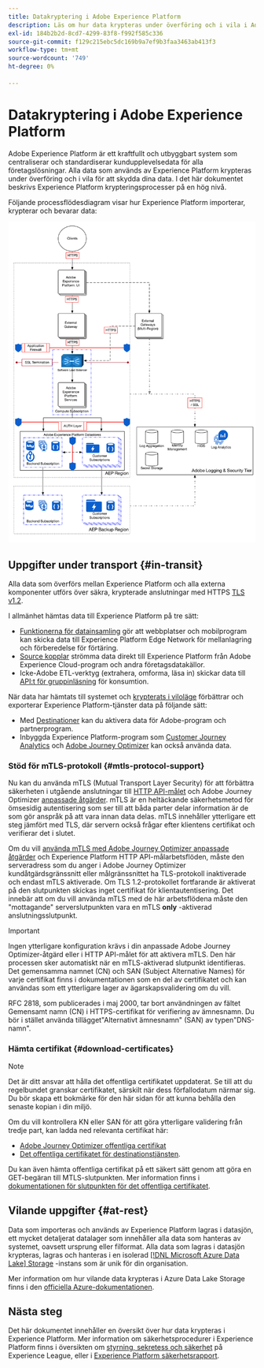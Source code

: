 ```yaml
---
title: Datakryptering i Adobe Experience Platform
description: Läs om hur data krypteras under överföring och i vila i Adobe Experience Platform.
exl-id: 184b2b2d-8cd7-4299-83f8-f992f585c336
source-git-commit: f129c215ebc5dc169b9a7ef9b3faa3463ab413f3
workflow-type: tm+mt
source-wordcount: '749'
ht-degree: 0%

---
```


# Datakryptering i Adobe Experience Platform

Adobe Experience Platform är ett kraftfullt och utbyggbart system som centraliserar och standardiserar kundupplevelsedata för alla företagslösningar. Alla data som används av Experience Platform krypteras under överföring och i vila för att skydda dina data. I det här dokumentet beskrivs Experience Platform krypteringsprocesser på en hög nivå.

Följande processflödesdiagram visar hur Experience Platform importerar, krypterar och bevarar data:

![Ett diagram som illustrerar hur data importeras, krypteras och bevaras av Experience Platform.](../images/governance-privacy-security/encryption/flow.png)

## Uppgifter under transport {#in-transit}

Alla data som överförs mellan Experience Platform och alla externa komponenter utförs över säkra, krypterade anslutningar med HTTPS [TLS v1.2](https://datatracker.ietf.org/doc/html/rfc5246).

I allmänhet hämtas data till Experience Platform på tre sätt:

- [Funktionerna för datainsamling](../../collection/home.md) gör att webbplatser och mobilprogram kan skicka data till Experience Platform Edge Network för mellanlagring och förberedelse för förtäring.
- [Source kopplar](../../sources/home.md) strömma data direkt till Experience Platform från Adobe Experience Cloud-program och andra företagsdatakällor.
- Icke-Adobe ETL-verktyg (extrahera, omforma, läsa in) skickar data till [API:t för gruppinläsning](../../ingestion/batch-ingestion/overview.md) för konsumtion.

När data har hämtats till systemet och [krypterats i viloläge](#at-rest) förbättrar och exporterar Experience Platform-tjänster data på följande sätt:

- Med [Destinationer](../../destinations/home.md) kan du aktivera data för Adobe-program och partnerprogram.
- Inbyggda Experience Platform-program som [Customer Journey Analytics](https://experienceleague.adobe.com/docs/analytics-platform/using/cja-overview/cja-overview.html?lang=sv-SE) och [Adobe Journey Optimizer](https://experienceleague.adobe.com/sv/docs/journey-optimizer/using/ajo-home) kan också använda data.

### Stöd för mTLS-protokoll {#mtls-protocol-support}

Nu kan du använda mTLS (Mutual Transport Layer Security) för att förbättra säkerheten i utgående anslutningar till [HTTP API-målet](../../destinations/catalog/streaming/http-destination.md) och Adobe Journey Optimizer [anpassade åtgärder](https://experienceleague.adobe.com/sv/docs/journey-optimizer/using/orchestrate-journeys/about-journey-building/using-custom-actions). mTLS är en heltäckande säkerhetsmetod för ömsesidig autentisering som ser till att båda parter delar information är de som gör anspråk på att vara innan data delas. mTLS innehåller ytterligare ett steg jämfört med TLS, där servern också frågar efter klientens certifikat och verifierar det i slutet.

Om du vill [använda mTLS med Adobe Journey Optimizer anpassade åtgärder](https://experienceleague.adobe.com/sv/docs/journey-optimizer/using/configuration/configure-journeys/action-journeys/about-custom-action-configuration) och Experience Platform HTTP API-målarbetsflöden, måste den serveradress som du anger i Adobe Journey Optimizer kundåtgärdsgränssnitt eller målgränssnittet ha TLS-protokoll inaktiverade och endast mTLS aktiverade. Om TLS 1.2-protokollet fortfarande är aktiverat på den slutpunkten skickas inget certifikat för klientautentisering. Det innebär att om du vill använda mTLS med de här arbetsflödena måste den &quot;mottagande&quot; serverslutpunkten vara en mTLS **only** -aktiverad anslutningsslutpunkt.

>[!IMPORTANT]
>
>Ingen ytterligare konfiguration krävs i din anpassade Adobe Journey Optimizer-åtgärd eller i HTTP API-målet för att aktivera mTLS. Den här processen sker automatiskt när en mTLS-aktiverad slutpunkt identifieras. Det gemensamma namnet (CN) och SAN (Subject Alternative Names) för varje certifikat finns i dokumentationen som en del av certifikatet och kan användas som ett ytterligare lager av ägarskapsvalidering om du vill.
>
>RFC 2818, som publicerades i maj 2000, tar bort användningen av fältet Gemensamt namn (CN) i HTTPS-certifikat för verifiering av ämnesnamn. Du bör i stället använda tillägget&quot;Alternativt ämnesnamn&quot; (SAN) av typen&quot;DNS-namn&quot;.

### Hämta certifikat {#download-certificates}

>[!NOTE]
>
>Det är ditt ansvar att hålla det offentliga certifikatet uppdaterat. Se till att du regelbundet granskar certifikatet, särskilt när dess förfallodatum närmar sig. Du bör skapa ett bokmärke för den här sidan för att kunna behålla den senaste kopian i din miljö.

Om du vill kontrollera KN eller SAN för att göra ytterligare validering från tredje part, kan ladda ned relevanta certifikat här:

- [Adobe Journey Optimizer offentliga certifikat](../images/governance-privacy-security/encryption/AJO-public-certificate.pem)
- [Det offentliga certifikatet för destinationstjänsten](../images/governance-privacy-security/encryption/destinations-public-cert.pem).

Du kan även hämta offentliga certifikat på ett säkert sätt genom att göra en GET-begäran till MTLS-slutpunkten. Mer information finns i [dokumentationen för slutpunkten för det offentliga certifikatet](../../data-governance/mtls-api/public-certificate-endpoint.md).

## Vilande uppgifter {#at-rest}

Data som importeras och används av Experience Platform lagras i datasjön, ett mycket detaljerat datalager som innehåller alla data som hanteras av systemet, oavsett ursprung eller filformat. Alla data som lagras i datasjön krypteras, lagras och hanteras i en isolerad [[!DNL Microsoft Azure Data Lake] Storage](https://docs.microsoft.com/en-us/azure/storage/blobs/data-lake-storage-introduction) -instans som är unik för din organisation.

Mer information om hur vilande data krypteras i Azure Data Lake Storage finns i den [officiella Azure-dokumentationen](https://learn.microsoft.com/en-us/azure/storage/common/storage-service-encryption).

## Nästa steg

Det här dokumentet innehåller en översikt över hur data krypteras i Experience Platform. Mer information om säkerhetsprocedurer i Experience Platform finns i översikten om [styrning, sekretess och säkerhet](./overview.md) på Experience League, eller i [Experience Platform säkerhetsrapport](https://www.adobe.com/content/dam/cc/en/security/pdfs/AEP_SecurityOverview.pdf).

